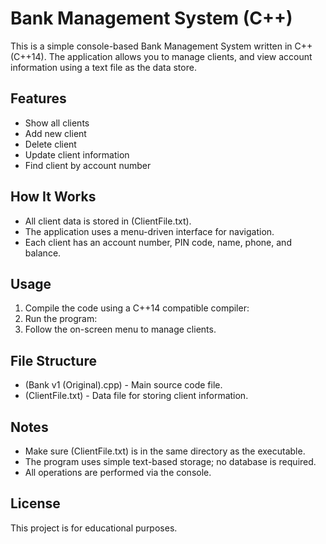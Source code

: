 # Bank Management System (C++)

This is a simple console-based Bank Management System written in C++ (C++14). The application allows you to manage clients, and view account information using a text file as the data store.

## Features

- Show all clients
- Add new client
- Delete client
- Update client information
- Find client by account number

## How It Works
- All client data is stored in (ClientFile.txt).
- The application uses a menu-driven interface for navigation.
- Each client has an account number, PIN code, name, phone, and balance.

## Usage
1. Compile the code using a C++14 compatible compiler:
2. Run the program:
3. Follow the on-screen menu to manage clients.

## File Structure
- (Bank v1 (Original).cpp) - Main source code file.
- (ClientFile.txt) - Data file for storing client information.

## Notes
- Make sure (ClientFile.txt) is in the same directory as the executable.
- The program uses simple text-based storage; no database is required.
- All operations are performed via the console.

## License
This project is for educational purposes.
